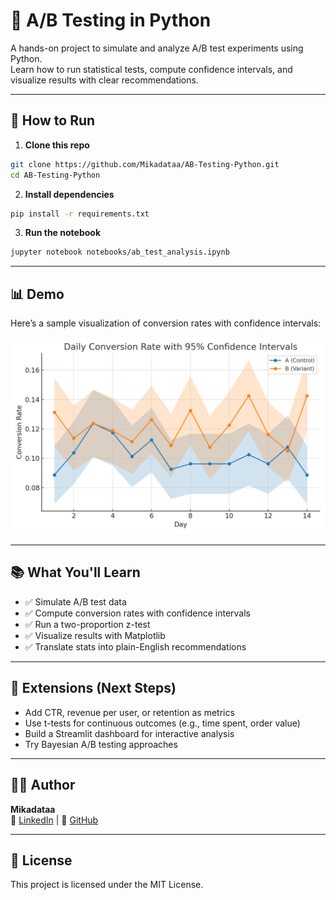# 🧪 A/B Testing in Python

A hands-on project to simulate and analyze A/B test experiments using Python.  
Learn how to run statistical tests, compute confidence intervals, and visualize results with clear recommendations.

---

## 🚀 How to Run

1. **Clone this repo**

```bash
git clone https://github.com/Mikadataa/AB-Testing-Python.git
cd AB-Testing-Python
```

2. **Install dependencies**

```bash
pip install -r requirements.txt
```

3. **Run the notebook**

```bash
jupyter notebook notebooks/ab_test_analysis.ipynb
```

---

## 📊 Demo

Here’s a sample visualization of conversion rates with confidence intervals:

![Demo Chart](demo_chart.png)

---

## 📚 What You'll Learn

- ✅ Simulate A/B test data  
- ✅ Compute conversion rates with confidence intervals  
- ✅ Run a two-proportion z-test  
- ✅ Visualize results with Matplotlib  
- ✅ Translate stats into plain-English recommendations  

---

## 🔮 Extensions (Next Steps)

- Add CTR, revenue per user, or retention as metrics  
- Use t-tests for continuous outcomes (e.g., time spent, order value)  
- Build a Streamlit dashboard for interactive analysis  
- Try Bayesian A/B testing approaches  

---

## 👩‍💻 Author

**Mikadataa**  
🔗 [LinkedIn](https://www.linkedin.com/in/smagulova/) | 🐙 [GitHub](https://github.com/Mikadataa)

---

## 📄 License

This project is licensed under the MIT License.
